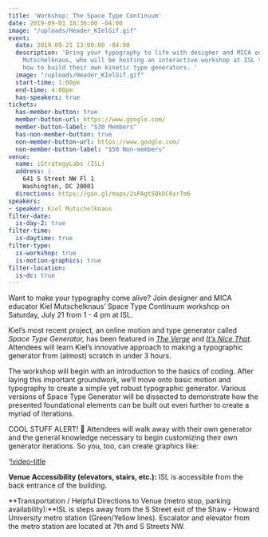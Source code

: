 ```yaml
---
title: 'Workshop: The Space Type Continuum'
date: 2019-09-01 18:36:00 -04:00
image: "/uploads/Header_KIelGif.gif"
event:
  date: 2019-09-21 13:00:00 -04:00
  description: 'Bring your typography to life with designer and MICA educator Kiel
    Mutschelknaus, who will be hosting an interactive workshop at ISL to teach attendees
    how to build their own kinetic type generators. '
  image: "/uploads/Header_KIelGif.gif"
  start-time: 1:00pm
  end-time: 4:00pm
  has-speakers: true
tickets:
  has-member-button: true
  member-button-url: https://www.google.com/
  member-button-label: "$30 Members"
  has-non-member-button: true
  non-member-button-url: https://www.google.com/
  non-member-button-label: "$50 Non-members"
venue:
  name: iStrategyLabs (ISL)
  address: |-
    641 S Street NW Fl 1
    Washington, DC 20001
  directions: https://goo.gl/maps/2sPAgtSQkDC6xrTm6
speakers:
- speaker: Kiel Mutschelknaus
filter-date:
  is-day-2: true
filter-time:
  is-daytime: true
filter-type:
  is-workshop: true
  is-motion-graphics: true
filter-location:
  is-dc: true
---
```


Want to make your typography come alive? Join designer and MICA educator Kiel Mutschelknaus’ Space Type Continuum workshop on Saturday, July 21 from 1 - 4 pm at ISL.

Kiel’s most recent project, an online motion and type generator called *Space Type Generator,* has been featured in *[The Verge](https://www.theverge.com/2019/3/29/18287129/kiel-mutschelknaus-space-type-generator-animation-design-motion-graphics-coding)* and *[It’s Nice That](https://www.itsnicethat.com/articles/kiel-mutschelknaus-space-type-generator-graphic-design-digital-160519)*. Attendees will learn Kiel’s innovative approach to making a typographic generator from (almost) scratch in under 3 hours.

The workshop will begin with an introduction to the basics of coding. After laying this important groundwork, we’ll move onto basic motion and typography to create a simple yet robust typographic generator. Various versions of Space Type Generator will be dissected to demonstrate how the presented foundational elements can be built out even further to create a myriad of iterations.

COOL STUFF ALERT! 🚨 Attendees will walk away with their own generator and the general knowledge necessary to begin customizing their own generator iterations. So you, too, can create graphics like:

‘[!video-title](/uploads/stg_apr25a.mp4)

**Venue Accessibility (elevators, stairs, etc.):**
ISL is accessible from the back entrance of the building.

**Transportation / Helpful Directions to Venue (metro stop, parking availability):**ISL is steps away from the S Street exit of the Shaw - Howard University metro station (Green/Yellow lines). Escalator and elevator from the metro station are located at 7th and S Streets NW. 